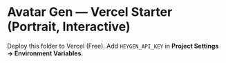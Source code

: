 # Avatar Gen — Vercel Starter (Portrait, Interactive)
Deploy this folder to Vercel (Free). Add `HEYGEN_API_KEY` in **Project Settings → Environment Variables**.
